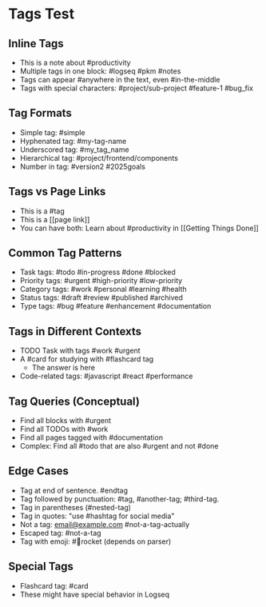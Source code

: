 # Tags Test

## Inline Tags
- This is a note about #productivity
- Multiple tags in one block: #logseq #pkm #notes
- Tags can appear #anywhere in the text, even #in-the-middle
- Tags with special characters: #project/sub-project #feature-1 #bug_fix

## Tag Formats
- Simple tag: #simple
- Hyphenated tag: #my-tag-name
- Underscored tag: #my_tag_name
- Hierarchical tag: #project/frontend/components
- Number in tag: #version2 #2025goals

## Tags vs Page Links
- This is a #tag
- This is a [[page link]]
- You can have both: Learn about #productivity in [[Getting Things Done]]

## Common Tag Patterns
- Task tags: #todo #in-progress #done #blocked
- Priority tags: #urgent #high-priority #low-priority
- Category tags: #work #personal #learning #health
- Status tags: #draft #review #published #archived
- Type tags: #bug #feature #enhancement #documentation

## Tags in Different Contexts
- TODO Task with tags #work #urgent
- A #card for studying with #flashcard tag
  - The answer is here
- Code-related tags: #javascript #react #performance

## Tag Queries (Conceptual)
- Find all blocks with #urgent
- Find all TODOs with #work
- Find all pages tagged with #documentation
- Complex: Find all #todo that are also #urgent and not #done

## Edge Cases
- Tag at end of sentence. #endtag
- Tag followed by punctuation: #tag, #another-tag; #third-tag.
- Tag in parentheses (#nested-tag)
- Tag in quotes: "use #hashtag for social media"
- Not a tag: email@example.com #not-a-tag-actually
- Escaped tag: \#not-a-tag
- Tag with emoji: #🚀rocket (depends on parser)

## Special Tags
- Flashcard tag: #card
- These might have special behavior in Logseq